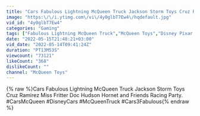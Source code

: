 ```yaml
---
title: "Cars Fabulous Lightning McQueen Truck Jackson Storm Toys Cruz Ramirez Miss Fritter Doc Hudson Hornet"
image: "https:\/\/i.ytimg.com\/vi\/4y0glbT7Ew4\/hqdefault.jpg"
vid_id: "4y0glbT7Ew4"
categories: "Gaming"
tags: ["Fabulous Lightning McQueen Truck","McQueen Toys","Disney Pixar Cars"]
date: "2022-05-15T21:48:21+03:00"
vid_date: "2022-05-14T09:41:24Z"
duration: "PT13M53S"
viewcount: "73121"
likeCount: "368"
dislikeCount: ""
channel: "McQueen Toys"
---
```

{% raw %}Cars Fabulous Lightning McQueen Truck Jackson Storm Toys Cruz Ramirez Miss Fritter Doc Hudson Hornet and Friends Racing Party.<br />#CarsMcQueen #DisneyCars #McQueenTruck #Cars3Fabulous{% endraw %}
